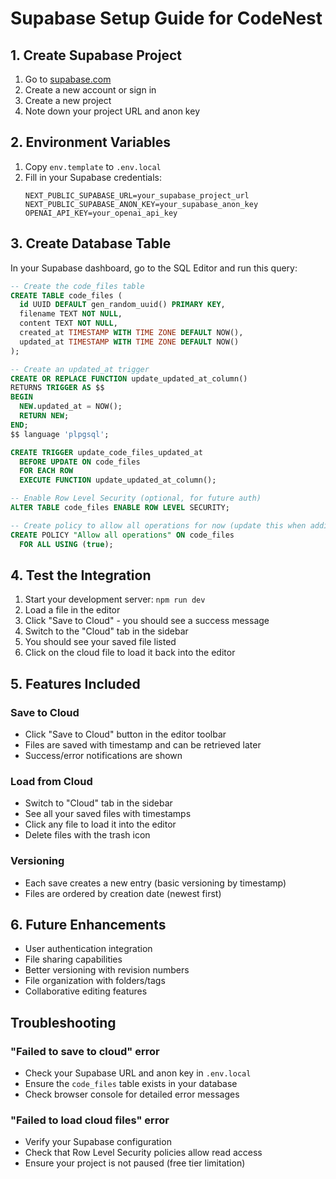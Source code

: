 # Supabase Setup Guide for CodeNest

## 1. Create Supabase Project

1. Go to [supabase.com](https://supabase.com)
2. Create a new account or sign in
3. Create a new project
4. Note down your project URL and anon key

## 2. Environment Variables

1. Copy `env.template` to `.env.local`
2. Fill in your Supabase credentials:
   ```
   NEXT_PUBLIC_SUPABASE_URL=your_supabase_project_url
   NEXT_PUBLIC_SUPABASE_ANON_KEY=your_supabase_anon_key
   OPENAI_API_KEY=your_openai_api_key
   ```

## 3. Create Database Table

In your Supabase dashboard, go to the SQL Editor and run this query:

```sql
-- Create the code_files table
CREATE TABLE code_files (
  id UUID DEFAULT gen_random_uuid() PRIMARY KEY,
  filename TEXT NOT NULL,
  content TEXT NOT NULL,
  created_at TIMESTAMP WITH TIME ZONE DEFAULT NOW(),
  updated_at TIMESTAMP WITH TIME ZONE DEFAULT NOW()
);

-- Create an updated_at trigger
CREATE OR REPLACE FUNCTION update_updated_at_column()
RETURNS TRIGGER AS $$
BEGIN
  NEW.updated_at = NOW();
  RETURN NEW;
END;
$$ language 'plpgsql';

CREATE TRIGGER update_code_files_updated_at 
  BEFORE UPDATE ON code_files
  FOR EACH ROW 
  EXECUTE FUNCTION update_updated_at_column();

-- Enable Row Level Security (optional, for future auth)
ALTER TABLE code_files ENABLE ROW LEVEL SECURITY;

-- Create policy to allow all operations for now (update this when adding auth)
CREATE POLICY "Allow all operations" ON code_files
  FOR ALL USING (true);
```

## 4. Test the Integration

1. Start your development server: `npm run dev`
2. Load a file in the editor
3. Click "Save to Cloud" - you should see a success message
4. Switch to the "Cloud" tab in the sidebar
5. You should see your saved file listed
6. Click on the cloud file to load it back into the editor

## 5. Features Included

### Save to Cloud
- Click "Save to Cloud" button in the editor toolbar
- Files are saved with timestamp and can be retrieved later
- Success/error notifications are shown

### Load from Cloud  
- Switch to "Cloud" tab in the sidebar
- See all your saved files with timestamps
- Click any file to load it into the editor
- Delete files with the trash icon

### Versioning
- Each save creates a new entry (basic versioning by timestamp)
- Files are ordered by creation date (newest first)

## 6. Future Enhancements

- User authentication integration
- File sharing capabilities  
- Better versioning with revision numbers
- File organization with folders/tags
- Collaborative editing features

## Troubleshooting

### "Failed to save to cloud" error
- Check your Supabase URL and anon key in `.env.local`
- Ensure the `code_files` table exists in your database
- Check browser console for detailed error messages

### "Failed to load cloud files" error  
- Verify your Supabase configuration
- Check that Row Level Security policies allow read access
- Ensure your project is not paused (free tier limitation)